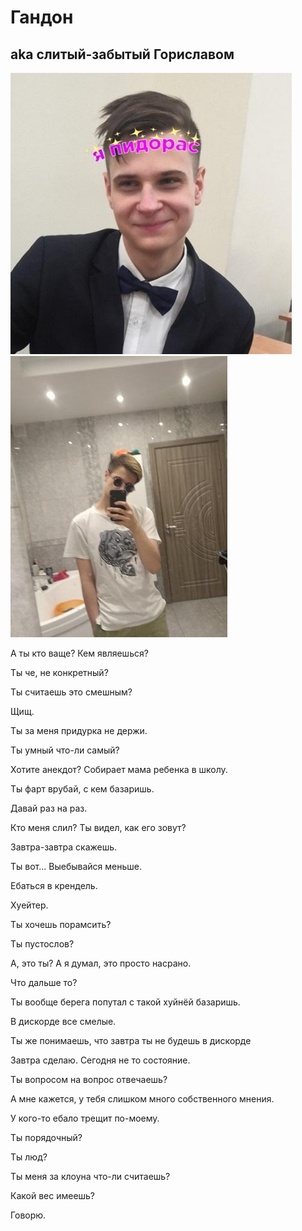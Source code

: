 # Гандон

## aka слитый-забытый Гориславом

![](pics/gandon.jpg)
![](pics/gandon2.jpg)

А ты кто ваще? Кем являешься?

Ты че, не конкретный?

Ты считаешь это смешным?

Щищ.

Ты за меня придурка не держи.

Ты умный что-ли самый?

Хотите анекдот? Собирает мама ребенка в школу.

Ты фарт врубай, с кем базаришь.

Давай раз на раз.

Кто меня слил? Ты видел, как его зовут?

Завтра-завтра скажешь.

Ты вот... Выебывайся меньше.

Ебаться в крендель.

Хуейтер.

Ты хочешь порамсить?

Ты пустослов?

А, это ты? А я думал, это просто насрано.

Что дальше то?

Ты вообще берега попутал с такой хуйнёй базаришь.

В дискорде все смелые.

Ты же понимаешь, что завтра ты не будешь в дискорде

Завтра сделаю. Сегодня не то состояние.

Ты вопросом на вопрос отвечаешь?

А мне кажется, у тебя слишком много собственного мнения.

У кого-то ебало трещит по-моему.

Ты порядочный?

Ты люд?

Ты меня за клоуна что-ли считаешь?

Какой вес имеешь?

Говорю.
